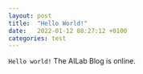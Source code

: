 ```yaml
---
layout: post
title:  "Hello World!"
date:   2022-01-12 08:27:12 +0100
categories: test
---
```

`Hello world!` The AILab Blog is online.
